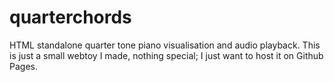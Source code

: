 # quarterchords
HTML standalone quarter tone piano visualisation and audio playback. This is just a small webtoy I made, nothing special; I just want to host it on Github Pages.
